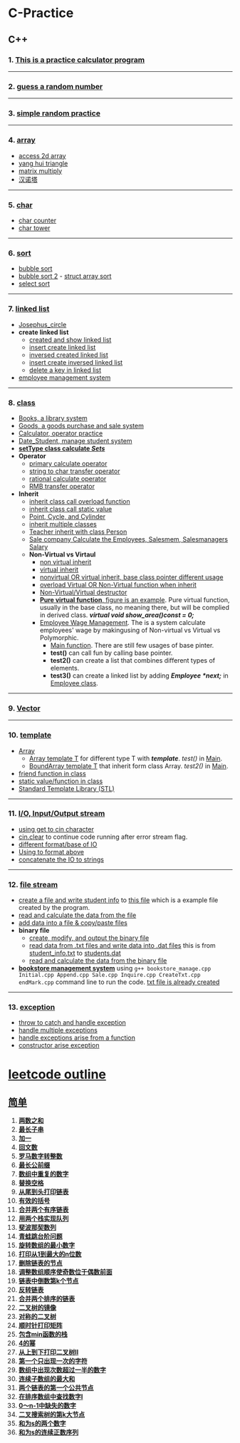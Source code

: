 # C-Practice
## C++

### 1. [**This is a practice calculator program**](https://github.com/boyuandong/C-Practice/tree/main/C%2B%2B/calculator_program.cpp)
---
### 2. [**guess a random number**](https://github.com/boyuandong/C-Practice/tree/main/C%2B%2B/guess_number.cpp)
---
### 3. [**simple random practice**](https://github.com/boyuandong/C-Practice/tree/main/C%2B%2B/practice)
---
### 4. [**array**](https://github.com/boyuandong/C-Practice/tree/main/C%2B%2B/array)
- [access 2d array](https://github.com/boyuandong/C-Practice/tree/main/C%2B%2B/array/access_2d_array.cpp)
- [yang hui triangle](https://github.com/boyuandong/C-Practice/tree/main/C%2B%2B/array/yang_triangle.cpp)
- [matrix multiply](https://github.com/boyuandong/C-Practice/tree/main/C%2B%2B/array/matrix_multiply.cpp)
- [汉诺塔](https://github.com/boyuandong/C-Practice/tree/main/C%2B%2B/array/汉诺塔.cpp)
---
### 5. [**char**](https://github.com/boyuandong/C-Practice/tree/main/C%2B%2B/char)
- [char counter](https://github.com/boyuandong/C-Practice/tree/main/C%2B%2B/char/char_counter.cpp)
- [char tower](https://github.com/boyuandong/C-Practice/tree/main/C%2B%2B/char/char_tower.cpp)
---
### 6. [**sort**](https://github.com/boyuandong/C-Practice/tree/main/C%2B%2B/sort)
- [bubble sort](https://github.com/boyuandong/C-Practice/tree/main/C%2B%2B/sort/bubble_sort.cpp)
- [bubble sort 2](https://github.com/boyuandong/C-Practice/tree/main/C%2B%2B/sort/bubble_sort2.cpp)
        - [struct array sort](https://github.com/boyuandong/C-Practice/tree/main/C%2B%2B/sort/struct_array_sort.cpp)
- [select sort](https://github.com/boyuandong/C-Practice/tree/main/C%2B%2B/sort/select_sort.cpp)
---
### 7. [**linked list**](https://github.com/boyuandong/C-Practice/tree/main/C%2B%2B/linked_list)
- [Josephus_circle](https://github.com/boyuandong/C-Practice/tree/main/C%2B%2B/linked_list/Josephus_circle.cpp)
- **create linked list**
    - [created and show linked list](https://github.com/boyuandong/C-Practice/tree/main/C%2B%2B/linked_list/create_show_single_linked_list.cpp)
    - [insert create linked list](https://github.com/boyuandong/C-Practice/tree/main/C%2B%2B/linked_list/insert_creat_SingleLinkedList.cpp)
    - [inversed created linked list](https://github.com/boyuandong/C-Practice/tree/main/C%2B%2B/linked_list/create_inversed__SingleLinkedList.cpp)
    - [insert create inversed linked list](https://github.com/boyuandong/C-Practice/tree/main/C%2B%2B/linked_list/insert_creat_inversed_SingleLinkedList.cpp)
    - [delete a key in linked list](https://github.com/boyuandong/C-Practice/tree/main/C%2B%2B/linked_list/delete_key_SingleLinkedList.cpp)
- [employee management system](https://github.com/boyuandong/C-Practice/tree/main/C%2B%2B/linked_list/employee.cpp)
---
### 8. [**class**](https://github.com/boyuandong/C-Practice/tree/main/C%2B%2B/class)
- [Books, a library system](https://github.com/boyuandong/C-Practice/tree/main/C%2B%2B/class/Books)
- [Goods, a goods purchase and sale system](https://github.com/boyuandong/C-Practice/tree/main/C%2B%2B/class/Goods.cpp)
- [Calculator, operator practice](https://github.com/boyuandong/C-Practice/tree/main/C%2B%2B/class/calculator_operator.cpp)
- [Date_Student, manage student system](https://github.com/boyuandong/C-Practice/tree/main/C%2B%2B/class/Date_Student)
- [**setType class calculate _Sets_**](https://github.com/boyuandong/C-Practice/tree/main/C%2B%2B/class/setType)
- **Operator**
    - [primary calculate operator](https://github.com/boyuandong/C-Practice/tree/main/C%2B%2B/class/operator/calculator_operator.cpp)
    - [string to char transfer operator](https://github.com/boyuandong/C-Practice/tree/main/C%2B%2B/class/operator/string_to_char_class_transfer.cpp)
    - [rational calculate operator](https://github.com/boyuandong/C-Practice/tree/main/C%2B%2B/class/operator/rational_calculate.cpp)
    - [RMB transfer operator](https://github.com/boyuandong/C-Practice/blob/main/C%2B%2B/class/operator/RMB_transfer.cpp)
- **Inherit**
    - [inherit class call overload function](https://github.com/boyuandong/C-Practice/blob/main/C%2B%2B/class/inherit/inherit_fun.cpp)
    - [inherit class call static value](https://github.com/boyuandong/C-Practice/blob/main/C%2B%2B/class/inherit/inherit_static.cpp)
    - [Point, Cycle, and Cylinder](https://github.com/boyuandong/C-Practice/blob/main/C%2B%2B/class/inherit/Point_Cycle_Cylinder)
    - [inherit multiple classes](https://github.com/boyuandong/C-Practice/blob/main/C%2B%2B/class/inherit/inherit_derived)
    - [Teacher inherit with class Person](https://github.com/boyuandong/C-Practice/blob/main/C%2B%2B/class/inherit/Teacher.cpp)
    - [Sale company Calculate the Employees, Salesmem, Salesmanagers Salary](https://github.com/boyuandong/C-Practice/blob/main/C%2B%2B/class/inherit/sale_company)
    - **Non-Virtual vs Virtaul**
        - [non virtual inherit](https://github.com/boyuandong/C-Practice/blob/main/C%2B%2B/class/inherit/virtual/non_virtual_inherit.cpp)
        - [virtual inherit](https://github.com/boyuandong/C-Practice/blob/main/C%2B%2B/class/inherit/virtual/virtual_inherit.cpp)
        - [nonvirtual OR virtual inherit, base class pointer different usage](https://github.com/boyuandong/C-Practice/blob/main/C%2B%2B/class/inherit/virtual/non_virtual_base_pointer.cpp)
        - [overload Virtual OR Non-Virtual function when inherit](https://github.com/boyuandong/C-Practice/blob/main/C%2B%2B/class/inherit/virtual/overload_vir_fun.cpp)
        - [Non-Virtual/Virtual destructor](https://github.com/boyuandong/C-Practice/blob/main/C%2B%2B/class/inherit/virtual/destructor_non_vir.cpp)
        - [**Pure virtual function**, figure is an example](https://github.com/boyuandong/C-Practice/blob/main/C%2B%2B/class/inherit/virtual/figure). Pure virtual function, usually in the base class, no meaning there, but will be complied in derived class. ***virtual void show_area()const = 0;***  
        - [Employee Wage Management](https://github.com/boyuandong/C-Practice/blob/main/C%2B%2B/class/inherit/virtual/Employee_Wage_Management). The is a system calculate employees' wage by makingusing of Non-virtual vs Virtual vs Polymorphic.
            - [Main function](https://github.com/boyuandong/C-Practice/blob/main/C%2B%2B/class/inherit/virtual/Employee_Wage_Management/Main.cpp). There are still few usages of base pinter.
            - **test()** can call fun by calling base pointer.
            - **test2()** can create a list that combines different types of elements.
            - **test3()**   can create a linked list by adding ***Employee \*next;*** in [Employee class](https://github.com/boyuandong/C-Practice/blob/main/C%2B%2B/class/inherit/virtual/Employee_Wage_Management/Employee.h).
---
### 9.  [**Vector**](https://github.com/boyuandong/C-Practice/tree/main/C%2B%2B/Vector.cpp)
---
### 10. [**template**](https://github.com/boyuandong/C-Practice/tree/main/C%2B%2B/template)
- [Array](https://github.com/boyuandong/C-Practice/tree/main/C%2B%2B/template/Array)
    - [Array template T](https://github.com/boyuandong/C-Practice/tree/main/C%2B%2B/template/Array/Array.h) for different type T with ***template<typename T>***. _test()_ in [Main](https://github.com/boyuandong/C-Practice/tree/main/C%2B%2B/template/ArrayMain.cpp).
    - [BoundArray template T](https://github.com/boyuandong/C-Practice/tree/main/C%2B%2B/template/Array/BoundArray.h) that inherit form class Array. _test2()_ in [Main](https://github.com/boyuandong/C-Practice/tree/main/C%2B%2B/template/ArrayMain.cpp).  
- [friend function in class](https://github.com/boyuandong/C-Practice/tree/main/C%2B%2B/template/friend_Complex.cpp)
- [static value/function in class](https://github.com/boyuandong/C-Practice/tree/main/C%2B%2B/template/static_member.cpp)
- [Standard Template Library (STL)](https://github.com/boyuandong/C-Practice/tree/main/C%2B%2B/template/Standard_Template_Library)
---
### 11. [**I/O, Input/Output stream**](https://github.com/boyuandong/C-Practice/tree/main/C%2B%2B/IO)
- [using get to cin character](https://github.com/boyuandong/C-Practice/tree/main/C%2B%2B/IO/get.cpp)
- [cin.clear](https://github.com/boyuandong/C-Practice/tree/main/C%2B%2B/IO/clear.cpp) to continue code running after error stream flag.
- [different format/base of IO](https://github.com/boyuandong/C-Practice/tree/main/C%2B%2B/IO/different_IO_formate.cpp)
- [Using <iomanip> to format above](https://github.com/boyuandong/C-Practice/tree/main/C%2B%2B/IO/iomanip.cpp)
- [concatenate the IO to strings](https://github.com/boyuandong/C-Practice/tree/main/C%2B%2B/IO/string_stream.cpp)
---
### 12. [**file stream**](https://github.com/boyuandong/C-Practice/tree/main/C%2B%2B/file_stream)
- [create a file and write student info](https://github.com/boyuandong/C-Practice/tree/main/C%2B%2B/file_stream/student_file.cpp) to [this file](https://github.com/boyuandong/C-Practice/tree/main/C%2B%2B/file_stream/student_info.txt) which is a example file created by the program.
- [read and calculate the data from the file](https://github.com/boyuandong/C-Practice/tree/main/C%2B%2B/file_stream/open_read.cpp) 
- [add data into a file & copy/paste files](https://github.com/boyuandong/C-Practice/tree/main/C%2B%2B/file_stream/add_data_to_file.cpp)
- **binary file**
    - [create, modify, and output the binary file](https://github.com/boyuandong/C-Practice/tree/main/C%2B%2B/file_stream/modify_binary.cpp)
    - [read data from .txt files and write data into .dat files](https://github.com/boyuandong/C-Practice/tree/main/C%2B%2B/file_stream/txt_to_binary.cpp) this is from [student_info.txt](https://github.com/boyuandong/C-Practice/tree/main/C%2B%2B/file_stream/student_info.txt) to [students.dat](https://github.com/boyuandong/C-Practice/tree/main/C%2B%2B/file_stream/students.dat)
    - [read and calculate the data from the binary file](https://github.com/boyuandong/C-Practice/tree/main/C%2B%2B/file_stream/read_binary_file.cpp)
- [**bookstore management system**](https://github.com/boyuandong/C-Practice/tree/main/C%2B%2B/file_stream/bookstore) using `g++ bookstore_manage.cpp Initial.cpp Append.cpp Sale.cpp Inquire.cpp CreateTxt.cpp endMark.cpp` command line to run the code. [txt file is already created](https://github.com/boyuandong/C-Practice/tree/main/C%2B%2B/file_stream/bookstore/booksFile.txt)
---
### 13. [**exception**](https://github.com/boyuandong/C-Practice/tree/main/C%2B%2B/exception)
- [throw to catch and handle exception](https://github.com/boyuandong/C-Practice/tree/main/C%2B%2B/exception/div_throw.cpp)
- [handle multiple exceptions](https://github.com/boyuandong/C-Practice/tree/main/C%2B%2B/exception/multi_error.cpp)
- [handle exceptions arise from a function](https://github.com/boyuandong/C-Practice/tree/main/C%2B%2B/exception/function_exception.cpp)
- [constructor arise exception](https://github.com/boyuandong/C-Practice/tree/main/C%2B%2B/exception/constructor_exception.cpp)
# [**leetcode outline**](https://github.com/boyuandong/C-Practice/tree/main/leetCode/README.md)
## [**简单**](https://github.com/boyuandong/C-Practice/tree/main/leetCode/simple/README.md)
1. [**两数之和**](https://github.com/boyuandong/C-Practice/tree/main/leetCode/simple/两数之和.md)
2. [**最长子串**](https://github.com/boyuandong/C-Practice/tree/main/leetCode/simple/最长子串.cpp)
3. [**加一**](https://github.com/boyuandong/C-Practice/tree/main/leetCode/simple/加一.cpp)
4. [**回文数**](https://github.com/boyuandong/C-Practice/tree/main/leetCode/simple/回文数.cpp)
5. [**罗马数字转整数**](https://github.com/boyuandong/C-Practice/tree/main/leetCode/simple/罗马数字转整数.cpp)
6. [**最长公前缀**](https://github.com/boyuandong/C-Practice/tree/main/leetCode/simple/最长公前缀.cpp)
7. [**数组中重复的数字**](https://github.com/boyuandong/C-Practice/tree/main/leetCode/simple/数组中重复的数字.cpp)
8. [**替换空格**](https://github.com/boyuandong/C-Practice/tree/main/leetCode/simple/替换空格.cpp)
9. [**从尾到头打印链表**](https://github.com/boyuandong/C-Practice/tree/main/leetCode/simple/从尾到头打印链表.cpp)
10. [**有效的括号**](https://github.com/boyuandong/C-Practice/tree/main/leetCode/simple/有效的括号.cpp)
11. [**合并两个有序链表**](https://github.com/boyuandong/C-Practice/tree/main/leetCode/simple/合并两个有序链表.cpp)
12. [**用两个栈实现队列**](https://github.com/boyuandong/C-Practice/tree/main/leetCode/simple/用两个栈实现队列.cpp)
13. [**斐波那契数列**](https://github.com/boyuandong/C-Practice/tree/main/leetCode/simple/斐波那契数列.cpp)
14. [**青蛙跳台阶问题**](https://github.com/boyuandong/C-Practice/tree/main/leetCode/simple/青蛙跳台阶问题.cpp)
15. [**旋转数组的最小数字**](https://github.com/boyuandong/C-Practice/tree/main/leetCode/simple/旋转数组的最小数字.cpp)
16. [**打印从1到最大的n位数**](https://github.com/boyuandong/C-Practice/tree/main/leetCode/simple/打印从1到最大的n位数.cpp)
17. [**删除链表的节点**](https://github.com/boyuandong/C-Practice/tree/main/leetCode/simple/删除链表的节点.cpp)
18. [**调整数组顺序使奇数位于偶数前面**](https://github.com/boyuandong/C-Practice/tree/main/leetCode/simple/调整数组顺序使奇数位于偶数前面.cpp)
19. [**链表中倒数第k个节点**](https://github.com/boyuandong/C-Practice/tree/main/leetCode/simple/链表中倒数第k个节点.cpp)
20. [**反转链表**](https://github.com/boyuandong/C-Practice/tree/main/leetCode/simple/反转链表.cpp)
21. [**合并两个排序的链表**](https://github.com/boyuandong/C-Practice/tree/main/leetCode/simple/合并两个排序的链表.cpp)
22. [**二叉树的镜像**](https://github.com/boyuandong/C-Practice/tree/main/leetCode/simple/二叉树的镜像.cpp)
23. [**对称的二叉树**](https://github.com/boyuandong/C-Practice/tree/main/leetCode/simple/对称的二叉树.cpp)
24. [**顺时针打印矩阵**](https://github.com/boyuandong/C-Practice/tree/main/leetCode/simple/顺时针打印矩阵.cpp)
25. [**包含min函数的栈**](https://github.com/boyuandong/C-Practice/tree/main/leetCode/simple/包含min函数的栈.cpp)
26. [**4的幂**](https://github.com/boyuandong/C-Practice/tree/main/leetCode/simple/4的幂.cpp)
27. [**从上到下打印二叉树II**](https://github.com/boyuandong/C-Practice/tree/main/leetCode/simple/从上到下打印二叉树II.cpp)
28. [**第一个只出现一次的字符**](https://github.com/boyuandong/C-Practice/tree/main/leetCode/simple/第一个只出现一次的字符.cpp)
29. [**数组中出现次数超过一半的数字**](https://github.com/boyuandong/C-Practice/tree/main/leetCode/simple/数组中出现次数超过一半的数字.cpp)
30. [**连续子数组的最大和**](https://github.com/boyuandong/C-Practice/tree/main/leetCode/simple/连续子数组的最大和.cpp)
31. [**两个链表的第一个公共节点**](https://github.com/boyuandong/C-Practice/tree/main/leetCode/simple/两个链表的第一个公共节点.cpp)
32. [**在排序数组中查找数字I**](https://github.com/boyuandong/C-Practice/tree/main/leetCode/simple/在排序数组中查找数字I.cpp)
33. [**0～n-1中缺失的数字**](https://github.com/boyuandong/C-Practice/tree/main/leetCode/simple/0～n-1中缺失的数字.cpp)
34. [**二叉搜索树的第k大节点**](https://github.com/boyuandong/C-Practice/tree/main/leetCode/simple/二叉搜索树的第k大节点.cpp)
35. [**和为s的两个数字**](https://github.com/boyuandong/C-Practice/tree/main/leetCode/simple/和为s的两个数字.cpp)
36. [**和为s的连续正数序列**](https://github.com/boyuandong/C-Practice/tree/main/leetCode/simple/和为s的连续正数序列.cpp)